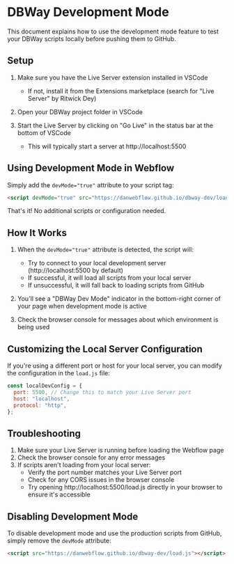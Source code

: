 # DBWay Development Mode

This document explains how to use the development mode feature to test your DBWay scripts locally before pushing them to GitHub.

## Setup

1. Make sure you have the Live Server extension installed in VSCode

   - If not, install it from the Extensions marketplace (search for "Live Server" by Ritwick Dey)

2. Open your DBWay project folder in VSCode

3. Start the Live Server by clicking on "Go Live" in the status bar at the bottom of VSCode
   - This will typically start a server at http://localhost:5500

## Using Development Mode in Webflow

Simply add the `devMode="true"` attribute to your script tag:

```html
<script devMode="true" src="https://danwebflow.github.io/dbway-dev/load.js"></script>
```

That's it! No additional scripts or configuration needed.

## How It Works

1. When the `devMode="true"` attribute is detected, the script will:

   - Try to connect to your local development server (http://localhost:5500 by default)
   - If successful, it will load all scripts from your local server
   - If unsuccessful, it will fall back to loading scripts from GitHub

2. You'll see a "DBWay Dev Mode" indicator in the bottom-right corner of your page when development mode is active

3. Check the browser console for messages about which environment is being used

## Customizing the Local Server Configuration

If you're using a different port or host for your local server, you can modify the configuration in the `load.js` file:

```javascript
const localDevConfig = {
  port: 5500, // Change this to match your Live Server port
  host: "localhost",
  protocol: "http",
};
```

## Troubleshooting

1. Make sure your Live Server is running before loading the Webflow page
2. Check the browser console for any error messages
3. If scripts aren't loading from your local server:
   - Verify the port number matches your Live Server port
   - Check for any CORS issues in the browser console
   - Try opening http://localhost:5500/load.js directly in your browser to ensure it's accessible

## Disabling Development Mode

To disable development mode and use the production scripts from GitHub, simply remove the `devMode` attribute:

```html
<script src="https://danwebflow.github.io/dbway-dev/load.js"></script>
```

